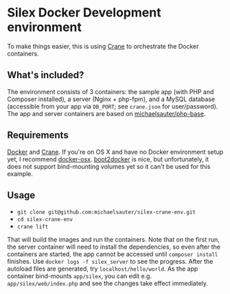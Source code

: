 # Silex Docker Development environment
To make things easier, this is using [Crane](https://github.com/michaelsauter/crane) to orchestrate the Docker containers.

## What's included?
The environment consists of 3 containers: the sample app (with PHP and Composer installed), a server (Nginx + php-fpm), and a MySQL database (accessible from your app via `DB_PORT`; see `crane.json` for user/password). The app and server containers are based on [michaelsauter/php-base](https://index.docker.io/u/michaelsauter/php-base/).

## Requirements
[Docker](https://github.com/dotcloud/docker) and [Crane](https://github.com/michaelsauter/crane). If you're on OS X and have no Docker environment setup yet, I recommend [docker-osx](https://github.com/noplay/docker-osx). [boot2docker](https://github.com/boot2docker/boot2docker) is nice, but unfortunately, it does not support bind-mounting volumes yet so it can't be used for this example.

## Usage
* `git clone git@github.com:michaelsauter/silex-crane-env.git`
* `cd silex-crane-env`
* `crane lift`

That will build the images and run the containers. Note that on the first run, the server container will need to install the dependencies, so even after the containers are started, the app cannot be accessed until `composer install` finishes. Use `docker logs -f silex_server` to see the progress. After the autoload files are generated, try `localhost/hello/world`. As the app container bind-mounts `app/silex`, you can edit e.g. `app/silex/web/index.php` and see the changes take effect immediately.
